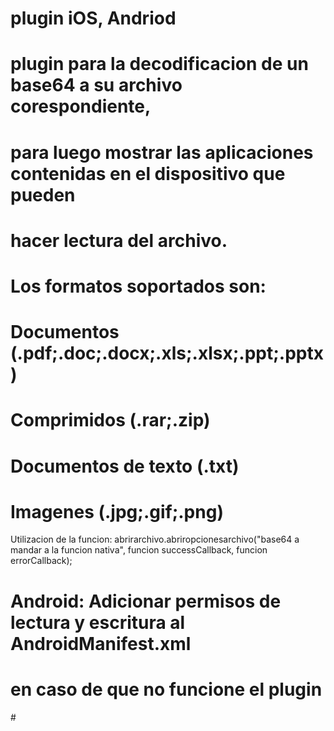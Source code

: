 # plugin iOS, Andriod
# plugin para la decodificacion de un base64 a su archivo corespondiente,
# para luego mostrar las aplicaciones contenidas en el dispositivo que pueden
# hacer lectura del archivo.

# Los formatos soportados son:

# Documentos (.pdf;.doc;.docx;.xls;.xlsx;.ppt;.pptx)
# Comprimidos (.rar;.zip)
# Documentos de texto (.txt)
# Imagenes (.jpg;.gif;.png)
Utilizacion de la funcion:
abrirarchivo.abriropcionesarchivo("base64 a mandar a la funcion nativa",
                                    funcion successCallback,
                                    funcion errorCallback);

# Android: Adicionar permisos de lectura y escritura al AndroidManifest.xml
# en caso de que no funcione el plugin
<uses-permission android:name="android.permission.WRITE_EXTERNAL_STORAGE" />
<uses-permission android:name="android.permission.STORAGE" />
<uses-permission android:name="android.permission.READ_EXTERNAL_STORAGE" />
# 
